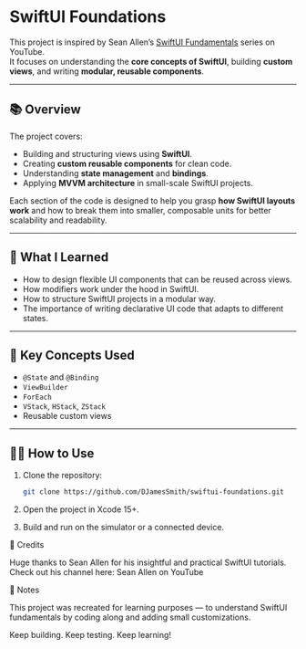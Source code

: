 # SwiftUI Foundations

This project is inspired by Sean Allen’s [SwiftUI Fundamentals](https://www.youtube.com/@seanallen) series on YouTube.  
It focuses on understanding the **core concepts of SwiftUI**, building **custom views**, and writing **modular, reusable components**.

---

## 📚 Overview

The project covers:
- Building and structuring views using **SwiftUI**.
- Creating **custom reusable components** for clean code.
- Understanding **state management** and **bindings**.
- Applying **MVVM architecture** in small-scale SwiftUI projects.

Each section of the code is designed to help you grasp **how SwiftUI layouts work** and how to break them into smaller, composable units for better scalability and readability.

---

## 🧠 What I Learned

- How to design flexible UI components that can be reused across views.  
- How modifiers work under the hood in SwiftUI.  
- How to structure SwiftUI projects in a modular way.  
- The importance of writing declarative UI code that adapts to different states.

---

## 🧩 Key Concepts Used

- `@State` and `@Binding`
- `ViewBuilder`
- `ForEach`
- `VStack`, `HStack`, `ZStack`
- Reusable custom views

---

## 🧑‍💻 How to Use

1. Clone the repository:
   ```bash
   git clone https://github.com/DJamesSmith/swiftui-foundations.git
2. Open the project in Xcode 15+.

3. Build and run on the simulator or a connected device.

🙌 Credits

Huge thanks to Sean Allen for his insightful and practical SwiftUI tutorials.
Check out his channel here: Sean Allen on YouTube

💬 Notes

This project was recreated for learning purposes — to understand SwiftUI fundamentals by coding along and adding small customizations.

Keep building. Keep testing. Keep learning!